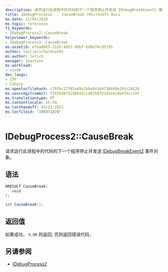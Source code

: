 ```yaml
---
description: 请求运行此进程中的代码的下一个程序停止并发送 IDebugBreakEvent2 事件对象。
title: IDebugProcess2：： CauseBreak |Microsoft Docs
ms.date: 11/04/2016
ms.topic: reference
f1_keywords:
- IDebugProcess2::CauseBreak
helpviewer_keywords:
- IDebugProcess2::CauseBreak
ms.assetid: efda8865-2319-4d53-90bf-6d9d74cd5195
author: leslierichardson95
ms.author: lerich
manager: jmartens
ms.workload:
- vssdk
dev_langs:
- CPP
- CSharp
ms.openlocfilehash: c79fbc17f02a49a1bbab416473bb99e201c24526
ms.sourcegitcommit: f2916d8fd296b92cc402597d1d1eecda4f6cccbf
ms.translationtype: MT
ms.contentlocale: zh-CN
ms.lasthandoff: 03/25/2021
ms.locfileid: "105071670"
---
```

# <a name="idebugprocess2causebreak"></a>IDebugProcess2::CauseBreak
请求运行此进程中的代码的下一个程序停止并发送 [IDebugBreakEvent2](../../../extensibility/debugger/reference/idebugbreakevent2.md) 事件对象。

## <a name="syntax"></a>语法

```cpp
HRESULT CauseBreak( 
   void
);
```

```csharp
int CauseBreak();
```

## <a name="return-value"></a>返回值
 如果成功， `S_OK` 则返回; 否则返回错误代码。

## <a name="see-also"></a>另请参阅
- [IDebugProcess2](../../../extensibility/debugger/reference/idebugprocess2.md)
